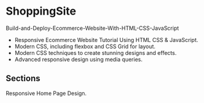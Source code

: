 # ShoppingSite

Build-and-Deploy-Ecommerce-Website-With-HTML-CSS-JavaScript

- Responsive Ecommerce Website Tutorial Using HTML CSS & JavaScript.
- Modern CSS, including flexbox and CSS Grid for layout.
- Modern CSS techniques to create stunning designs and effects.
- Advanced responsive design using media queries.

## Sections
Responsive Home Page Design.



